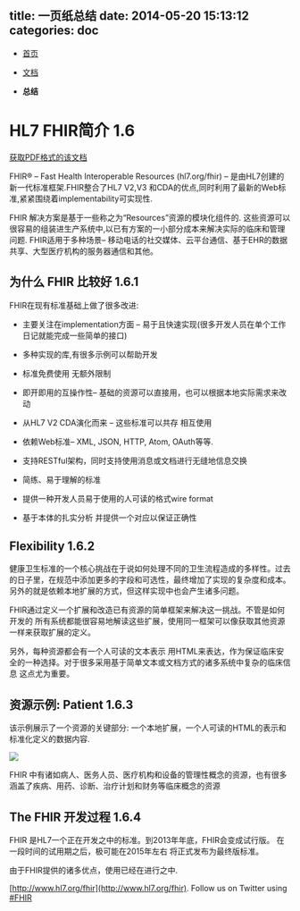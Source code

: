 title: 一页纸总结
date: 2014-05-20 15:13:12
categories: doc
---

*   [首页](index.htm)
*   [文档](documentation.htm)
*   **总结**	
		</div>  <!-- /container -->
	</div>  <!-- /segment-breadcrumb -->

	<div id="segment-content" class="segment">  <!-- segment-content -->
	<div class="container">  <!-- container -->
            <div class="row">
            	<div class="inner-wrapper">
  <!-- CONTENT CONTENT -->

<div class="col-9">

<a name="glossy"> </a>

#  HL7 FHIR简介 <span class="sectioncount">1.6<a name="1.6"> </a></span>

[获取PDF格式的该文档](fhir-summary.pdf)

FHIR&reg; – Fast Health Interoperable Resources (hl7.org/fhir) – 是由HL7创建的新一代标准框架.FHIR整合了HL7 V2,V3 和CDA的优点,同时利用了最新的Web标准,紧紧围绕着implementability可实现性.

FHIR 解决方案是基于一些称之为“Resources”资源的模块化组件的.  这些资源可以很容易的组装进生产系统中,以已有方案的一小部分成本来解决实际的临床和管理问题.
FHIR适用于多种场景– 移动电话的社交媒体、云平台通信、基于EHR的数据共享、大型医疗机构的服务器通信和其他。

## 为什么 FHIR 比较好 <span class="sectioncount">1.6.1<a name="1.6.1"> </a></span>

FHIR在现有标准基础上做了很多改进:

*   主要关注在implementation方面 – 易于且快速实现(很多开发人员在单个工作日记就能完成一些简单的接口)
*   多种实现的库,有很多示例可以帮助开发
*   标准免费使用 无额外限制
*   即开即用的互操作性– 基础的资源可以直接用，也可以根据本地实际需求来改动
*   从HL7 V2 CDA演化而来 – 这些标准可以共存 相互使用
*   依赖Web标准– XML, JSON, HTTP, Atom, OAuth等等.
*   支持RESTful架构，同时支持使用消息或文档进行无缝地信息交换
*   简练、易于理解的标准

*   提供一种开发人员易于使用的人可读的格式wire format
*   基于本体的扎实分析 并提供一个对应以保证正确性

## Flexibility <span class="sectioncount">1.6.2<a name="1.6.2"> </a></span>

健康卫生标准的一个核心挑战在于说如何处理不同的卫生流程造成的多样性。过去的日子里，在规范中添加更多的字段和可选性，最终增加了实现的复杂度和成本。另外的就是依赖本地扩展的方式，但这样实现中也会产生诸多问题。

FHIR通过定义一个扩展和改造已有资源的简单框架来解决这一挑战。不管是如何开发的 所有系统都能很容易地解读这些扩展，使用同一框架可以像获取其他资源一样来获取扩展的定义。

另外，每种资源都会有一个人可读的文本表示 用HTML来表达，作为保证临床安全的一种选择。对于很多采用基于简单文本或文档方式的诸多系统中复杂的临床信息 这点尤为重要。

##  资源示例: Patient <span class="sectioncount">1.6.3<a name="1.6.3"> </a></span>

该示例展示了一个资源的关键部分: 一个本地扩展，一个人可读的HTML的表示和标准化定义的数据内容.

![](shot.png)

FHIR 中有诸如病人、医务人员、医疗机构和设备的管理性概念的资源，也有很多涵盖了疾病、用药、诊断、治疗计划和财务等临床概念的资源

## The FHIR 开发过程 <span class="sectioncount">1.6.4<a name="1.6.4"> </a></span>

FHIR 是HL7一个正在开发之中的标准。到2013年年底，FHIR会变成试行版。 在一段时间的试用期之后，极可能在2015年左右 将正式发布为最终版标准。

由于FHIR提供的诸多优点，使用已经在进行之中. 

[http://www.hl7.org/fhir](http://www.hl7.org/fhir). Follow us on Twitter using [#FHIR](https://twitter.com/search?q=%23FHIR)


  <!-- Analytics Below
================================================== -->

</body>
</html>